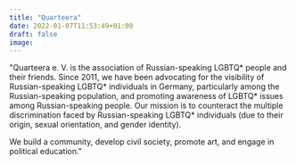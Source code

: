 ```yaml
---
title: "Quarteera"
date: 2022-01-07T11:53:49+01:00
draft: false
image:
---
```

"Quarteera e. V. is the association of Russian-speaking LGBTQ* people and their friends. Since 2011, we have been advocating for the visibility of Russian-speaking LGBTQ* individuals in Germany, particularly among the Russian-speaking population, and promoting awareness of LGBTQ* issues among Russian-speaking people. Our mission is to counteract the multiple discrimination faced by Russian-speaking LGBTQ* individuals (due to their origin, sexual orientation, and gender identity).

We build a community, develop civil society, promote art, and engage in political education."
